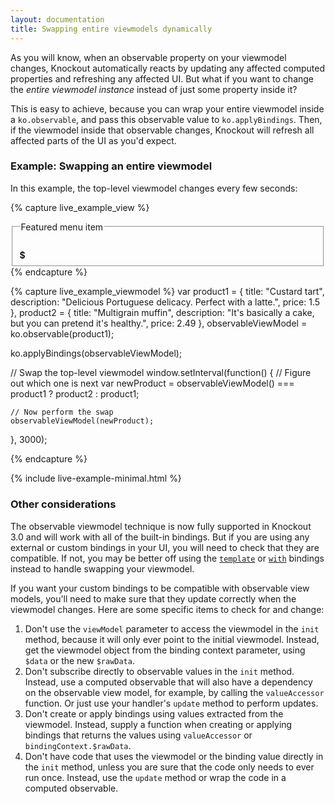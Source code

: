```yaml
---
layout: documentation
title: Swapping entire viewmodels dynamically
---
```


As you will know, when an observable property on your viewmodel changes, Knockout automatically reacts by updating any affected computed properties and refreshing any affected UI. But what if you want to change the *entire viewmodel instance* instead of just some property inside it?

This is easy to achieve, because you can wrap your entire viewmodel inside a `ko.observable`, and pass this observable value to `ko.applyBindings`. Then, if the viewmodel inside that observable changes, Knockout will refresh all affected parts of the UI as you'd expect.

### Example: Swapping an entire viewmodel

In this example, the top-level viewmodel changes every few seconds:

{% capture live_example_view %}
<fieldset>
    <legend>Featured menu item</legend>
    <h3 data-bind="text: title"> </h3>
    <p data-bind="text: description"> </p>
    <strong>$<span data-bind="text: price.toFixed(2)"> </span></strong>
</fieldset>
{% endcapture %}

{% capture live_example_viewmodel %}
var product1 = { title: "Custard tart", description: "Delicious Portuguese delicacy. Perfect with a latte.", price: 1.5 },
    product2 = { title: "Multigrain muffin", description: "It's basically a cake, but you can pretend it's healthy.", price: 2.49 },
    observableViewModel = ko.observable(product1);

ko.applyBindings(observableViewModel);

// Swap the top-level viewmodel
window.setInterval(function() {
    // Figure out which one is next
    var newProduct = observableViewModel() === product1 ? product2 : product1;

    // Now perform the swap
    observableViewModel(newProduct);
}, 3000);

{% endcapture %}

{% include live-example-minimal.html %}

### Other considerations

The observable viewmodel technique is now fully supported in Knockout 3.0 and will work with all of the built-in bindings. But if you are using any external or custom bindings in your UI, you will need to check that they are compatible. If not, you may be better off using the [`template`](template-binding.html) or [`with`](with-binding.html) bindings instead to handle swapping your viewmodel.

If you want your custom bindings to be compatible with observable view models, you'll need to make sure that they update correctly when the viewmodel changes. Here are some specific items to check for and change:

1. Don't use the `viewModel` parameter to access the viewmodel in the `init` method, because it will only ever point to the initial viewmodel. Instead, get the viewmodel object from the binding context parameter, using `$data` or the new `$rawData`.
2. Don't subscribe directly to observable values in the `init` method. Instead, use a computed observable that will also have a dependency on the observable view model, for example, by calling the `valueAccessor` function. Or just use your handler's `update` method to perform updates.
3. Don't create or apply bindings using values extracted from the viewmodel. Instead, supply a function when creating or applying bindings that returns the values using `valueAccessor` or `bindingContext.$rawData`.
4. Don't have code that uses the viewmodel or the binding value directly in the `init` method, unless you are sure that the code only needs to ever run once. Instead, use the `update` method or wrap the code in a computed observable.
